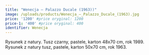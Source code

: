 ```yaml
---
title: "Wenecja – Palazzo Ducale (1963))"
image: /uploads/products/Wenecja_–_Palazzo_Ducale_(1963).jpg
price: '1200' #price oryginal: 1200
price-1: '400' #price oryginal: 400
identifier: Wenecja
---
```


Rysunek z natury. Tusz czarny, pastele, karton 48x70 cm, rok 1989. Rysunek z natury tusz, pastele, karton 50x70 cm, rok 1963.